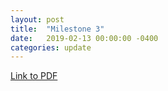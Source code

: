 ```yaml
---
layout: post
title:  "Milestone 3"
date:   2019-02-13 00:00:00 -0400
categories: update
---
```

[Link to PDF](../../../../milestone3.pdf)
